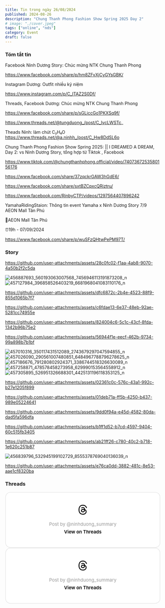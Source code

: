 ```yaml
---
title: Tin trong ngày 26/08/2024
published: 2024-08-26
description: "Chung Thanh Phong Fashion Show Spring 2025 Day 2"
# image: "./cover.jpeg"
tags: ["online", "nds"]
category: Event
draft: false
---
```


### Tóm tắt tin 

Facebook Ninh Dương Story: Chúc mừng NTK Chung Thanh Phong

https://www.facebook.com/share/p/hm8ZFvXjCyGYsGBK/

Instagram Dương: Outfit nhiều kỷ niệm 

https://www.instagram.com/p/C_ITAZ2S0Df/

Threads, Facebook Dương: Chúc mừng NTK Chung Thanh Phong

https://www.facebook.com/share/p/sGLiccGo1PKXSq9f/

https://www.threads.net/@tungduong_/post/C_IvcLWSTc_


Theads Ninh: làm chút C₂H₆O
https://www.threads.net/@a.ninhh_/post/C_Hw8DdSL6o



Chung Thanh Phong Fashion Show Spring 2025:  || I DREAMED A DREAM, Day 2: vs Ninh Dương Story, tổng hợp từ Tiktok , Facebook 

https://www.tiktok.com/@chungthanhphong.official/video/7407367253580156176

https://www.facebook.com/share/37zqckrGAW3hGdE6/

https://www.facebook.com/share/sxtBZCpxcQRiztru/

https://www.facebook.com/RinbyCTP/videos/1297564407896242


YamahaRidingStaion: Thông tin event Yamaha x Ninh Dương Story 7/9 AEON Mall Tân Phú

📍AEON Mall Tân Phú

 ⏰19h - 07/09/2024

https://www.facebook.com/share/p/wuSFzQHtwPePM97T/



### Story 




https://github.com/user-attachments/assets/28c0fc02-f1aa-4ab8-9070-4a50b2f2c5da

![456887693_560193063007568_7456946113191873208_n](https://github.com/user-attachments/assets/dbde0642-3185-4e05-b2b1-0956ad95a498)
![457127984_396858526403219_6681968041083110176_n](https://github.com/user-attachments/assets/9fd4e77b-ac73-4840-9107-abae4e701aae)

https://github.com/user-attachments/assets/dfc6872c-2b4e-4523-88f9-855d1065b7f7


https://github.com/user-attachments/assets/c6fdae13-6e37-48eb-92ae-5281cc74955e


https://github.com/user-attachments/assets/824004c6-5c1c-43cf-8fda-1342b96b75e2



https://github.com/user-attachments/assets/56944f1e-eecf-462b-9734-99a898b7b1bf

![457010316_350117431512089_2743679297047594855_n](https://github.com/user-attachments/assets/d710ce8f-b926-4c33-a4e4-b1339cfb6997)
![457026090_290561007480851_6484967788796278625_n](https://github.com/user-attachments/assets/58c39820-f1f8-4d1c-bde6-64cfd9b77d44)
![457186676_791280802924371_3386744518326630089_n](https://github.com/user-attachments/assets/e1501bea-8afc-4229-aef9-5b8cf3556a2f)
![457258871_478578458273958_629990153564558912_n](https://github.com/user-attachments/assets/567709f5-accd-410e-a20b-939c66c35bf2)
![457305895_526951326688301_4425131196118353125_n](https://github.com/user-attachments/assets/4f9b4d62-f44e-4302-bb76-ecc43b8da938)

https://github.com/user-attachments/assets/02361c0c-576c-43a1-992c-b27e1205f899






https://github.com/user-attachments/assets/01deb71a-ff5b-4250-b437-989e05224641


https://github.com/user-attachments/assets/9dd0f94a-e45d-4582-80da-dad5fa596dfa


https://github.com/user-attachments/assets/b1ff1d52-b7cd-4597-9404-60c515fb3405


https://github.com/user-attachments/assets/ab21ff26-c780-40c2-b718-1e620c251b87



![456839796_532945199102729_8555378769040136039_n](https://github.com/user-attachments/assets/33f75932-98e7-4a84-9bdc-e28fcccedd28)

https://github.com/user-attachments/assets/e76ca0dd-3882-481c-8e53-aae1cf8320ba



### Threads 

<blockquote class="text-post-media" data-text-post-permalink="https://www.threads.net/@ninhduong_summary/post/C_I2W3fy8BA" data-text-post-version="0" id="ig-tp-C_I2W3fy8BA" style=" background:#FFF; border-width: 1px; border-style: solid; border-color: #00000026; border-radius: 16px; max-width:540px; margin: 1px; min-width:270px; padding:0; width:99.375%; width:-webkit-calc(100% - 2px); width:calc(100% - 2px);"> <a href="https://www.threads.net/@ninhduong_summary/post/C_I2W3fy8BA" style=" background:#FFFFFF; line-height:0; padding:0 0; text-align:center; text-decoration:none; width:100%; font-family: -apple-system, BlinkMacSystemFont, sans-serif;" target="_blank"> <div style=" padding: 40px; display: flex; flex-direction: column; align-items: center;"><div style=" display:block; height:32px; width:32px; padding-bottom:20px;"> <svg aria-label="Threads" height="32px" role="img" viewBox="0 0 192 192" width="32px" xmlns="http://www.w3.org/2000/svg"> <path d="M141.537 88.9883C140.71 88.5919 139.87 88.2104 139.019 87.8451C137.537 60.5382 122.616 44.905 97.5619 44.745C97.4484 44.7443 97.3355 44.7443 97.222 44.7443C82.2364 44.7443 69.7731 51.1409 62.102 62.7807L75.881 72.2328C81.6116 63.5383 90.6052 61.6848 97.2286 61.6848C97.3051 61.6848 97.3819 61.6848 97.4576 61.6855C105.707 61.7381 111.932 64.1366 115.961 68.814C118.893 72.2193 120.854 76.925 121.825 82.8638C114.511 81.6207 106.601 81.2385 98.145 81.7233C74.3247 83.0954 59.0111 96.9879 60.0396 116.292C60.5615 126.084 65.4397 134.508 73.775 140.011C80.8224 144.663 89.899 146.938 99.3323 146.423C111.79 145.74 121.563 140.987 128.381 132.296C133.559 125.696 136.834 117.143 138.28 106.366C144.217 109.949 148.617 114.664 151.047 120.332C155.179 129.967 155.42 145.8 142.501 158.708C131.182 170.016 117.576 174.908 97.0135 175.059C74.2042 174.89 56.9538 167.575 45.7381 153.317C35.2355 139.966 29.8077 120.682 29.6052 96C29.8077 71.3178 35.2355 52.0336 45.7381 38.6827C56.9538 24.4249 74.2039 17.11 97.0132 16.9405C119.988 17.1113 137.539 24.4614 149.184 38.788C154.894 45.8136 159.199 54.6488 162.037 64.9503L178.184 60.6422C174.744 47.9622 169.331 37.0357 161.965 27.974C147.036 9.60668 125.202 0.195148 97.0695 0H96.9569C68.8816 0.19447 47.2921 9.6418 32.7883 28.0793C19.8819 44.4864 13.2244 67.3157 13.0007 95.9325L13 96L13.0007 96.0675C13.2244 124.684 19.8819 147.514 32.7883 163.921C47.2921 182.358 68.8816 191.806 96.9569 192H97.0695C122.03 191.827 139.624 185.292 154.118 170.811C173.081 151.866 172.51 128.119 166.26 113.541C161.776 103.087 153.227 94.5962 141.537 88.9883ZM98.4405 129.507C88.0005 130.095 77.1544 125.409 76.6196 115.372C76.2232 107.93 81.9158 99.626 99.0812 98.6368C101.047 98.5234 102.976 98.468 104.871 98.468C111.106 98.468 116.939 99.0737 122.242 100.233C120.264 124.935 108.662 128.946 98.4405 129.507Z" /></svg></div> <div style=" font-size: 15px; line-height: 21px; color: #999999; font-weight: 400; padding-bottom: 4px; "> Post by @ninhduong_summary</div> <div style=" font-size: 15px; line-height: 21px; color: #000000; font-weight: 600; "> View on Threads</div></div></a></blockquote>
<script async src="https://www.threads.net/embed.js"></script>


<blockquote class="text-post-media" data-text-post-permalink="https://www.threads.net/@ninhduong_summary/post/C_I2bY5um7B" data-text-post-version="0" id="ig-tp-C_I2bY5um7B" style=" background:#FFF; border-width: 1px; border-style: solid; border-color: #00000026; border-radius: 16px; max-width:540px; margin: 1px; min-width:270px; padding:0; width:99.375%; width:-webkit-calc(100% - 2px); width:calc(100% - 2px);"> <a href="https://www.threads.net/@ninhduong_summary/post/C_I2bY5um7B" style=" background:#FFFFFF; line-height:0; padding:0 0; text-align:center; text-decoration:none; width:100%; font-family: -apple-system, BlinkMacSystemFont, sans-serif;" target="_blank"> <div style=" padding: 40px; display: flex; flex-direction: column; align-items: center;"><div style=" display:block; height:32px; width:32px; padding-bottom:20px;"> <svg aria-label="Threads" height="32px" role="img" viewBox="0 0 192 192" width="32px" xmlns="http://www.w3.org/2000/svg"> <path d="M141.537 88.9883C140.71 88.5919 139.87 88.2104 139.019 87.8451C137.537 60.5382 122.616 44.905 97.5619 44.745C97.4484 44.7443 97.3355 44.7443 97.222 44.7443C82.2364 44.7443 69.7731 51.1409 62.102 62.7807L75.881 72.2328C81.6116 63.5383 90.6052 61.6848 97.2286 61.6848C97.3051 61.6848 97.3819 61.6848 97.4576 61.6855C105.707 61.7381 111.932 64.1366 115.961 68.814C118.893 72.2193 120.854 76.925 121.825 82.8638C114.511 81.6207 106.601 81.2385 98.145 81.7233C74.3247 83.0954 59.0111 96.9879 60.0396 116.292C60.5615 126.084 65.4397 134.508 73.775 140.011C80.8224 144.663 89.899 146.938 99.3323 146.423C111.79 145.74 121.563 140.987 128.381 132.296C133.559 125.696 136.834 117.143 138.28 106.366C144.217 109.949 148.617 114.664 151.047 120.332C155.179 129.967 155.42 145.8 142.501 158.708C131.182 170.016 117.576 174.908 97.0135 175.059C74.2042 174.89 56.9538 167.575 45.7381 153.317C35.2355 139.966 29.8077 120.682 29.6052 96C29.8077 71.3178 35.2355 52.0336 45.7381 38.6827C56.9538 24.4249 74.2039 17.11 97.0132 16.9405C119.988 17.1113 137.539 24.4614 149.184 38.788C154.894 45.8136 159.199 54.6488 162.037 64.9503L178.184 60.6422C174.744 47.9622 169.331 37.0357 161.965 27.974C147.036 9.60668 125.202 0.195148 97.0695 0H96.9569C68.8816 0.19447 47.2921 9.6418 32.7883 28.0793C19.8819 44.4864 13.2244 67.3157 13.0007 95.9325L13 96L13.0007 96.0675C13.2244 124.684 19.8819 147.514 32.7883 163.921C47.2921 182.358 68.8816 191.806 96.9569 192H97.0695C122.03 191.827 139.624 185.292 154.118 170.811C173.081 151.866 172.51 128.119 166.26 113.541C161.776 103.087 153.227 94.5962 141.537 88.9883ZM98.4405 129.507C88.0005 130.095 77.1544 125.409 76.6196 115.372C76.2232 107.93 81.9158 99.626 99.0812 98.6368C101.047 98.5234 102.976 98.468 104.871 98.468C111.106 98.468 116.939 99.0737 122.242 100.233C120.264 124.935 108.662 128.946 98.4405 129.507Z" /></svg></div> <div style=" font-size: 15px; line-height: 21px; color: #999999; font-weight: 400; padding-bottom: 4px; "> Post by @ninhduong_summary</div> <div style=" font-size: 15px; line-height: 21px; color: #000000; font-weight: 600; "> View on Threads</div></div></a></blockquote>
<script async src="https://www.threads.net/embed.js"></script>
